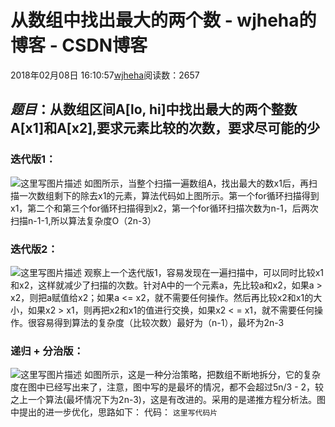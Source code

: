 # 从数组中找出最大的两个数 - wjheha的博客 - CSDN博客
2018年02月08日 16:10:57[wjheha](https://me.csdn.net/wjheha)阅读数：2657
## ***题目***：从数组区间A[lo, hi]中找出最大的两个整数A[x1]和A[x2],要求元素比较的次数，要求尽可能的少
### 迭代版1：
![这里写图片描述](https://img-blog.csdn.net/20180207214000256?watermark/2/text/aHR0cDovL2Jsb2cuY3Nkbi5uZXQvd2poZWhh/font/5a6L5L2T/fontsize/400/fill/I0JBQkFCMA==/dissolve/70/gravity/SouthEast)
如图所示，当整个扫描一遍数组A，找出最大的数x1后，再扫描一次数组剩下的除去x1的元素，算法代码如上图所示。第一个for循环扫描得到x1，第二个和第三个for循环扫描得到x2，第一个for循环扫描次数为n-1，后两次扫描n-1-1,所以算法复杂度O（2n-3）
### 迭代版2：
![这里写图片描述](https://img-blog.csdn.net/20180207214300764?watermark/2/text/aHR0cDovL2Jsb2cuY3Nkbi5uZXQvd2poZWhh/font/5a6L5L2T/fontsize/400/fill/I0JBQkFCMA==/dissolve/70/gravity/SouthEast)
观察上一个迭代版1，容易发现在一遍扫描中，可以同时比较x1和x2，这样就减少了扫描的次数。针对A中的一个元素a，先比较a和x2，如果a > x2，则把a赋值给x2；如果a <= x2，就不需要任何操作。然后再比较x2和x1的大小，如果x2 > x1，则再把x2和x1的值进行交换，如果x2 < = x1，就不需要任何操作。很容易得到算法的复杂度（比较次数）最好为（n-1），最坏为2n-3
### 递归 + 分治版：
![这里写图片描述](https://img-blog.csdn.net/20180207220913864?watermark/2/text/aHR0cDovL2Jsb2cuY3Nkbi5uZXQvd2poZWhh/font/5a6L5L2T/fontsize/400/fill/I0JBQkFCMA==/dissolve/70/gravity/SouthEast)
如图所示，这是一种分治策略，把数组不断地拆分，它的复杂度在图中已经写出来了，注意，图中写的是最坏的情况，都不会超过5n/3 - 2，较之上一个算法(最坏情况下为2n-3)，这是有改进的。采用的是递推方程分析法。图中提出的进一步优化，思路如下：
代码：
`这里写代码片`
